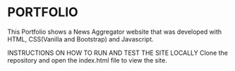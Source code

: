 # PORTFOLIO
This Portfolio shows a News Aggregator website that was developed with HTML, CSS(Vanilla and Bootstrap) and Javascript.

INSTRUCTIONS ON HOW TO RUN AND TEST THE SITE LOCALLY
Clone the repository and open the index.html file to view the site.
